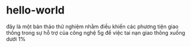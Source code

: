 # hello-world
đây là một bản thảo thử nghiệm nhằm điều khiển các phương tiện giao thông trong sự hỗ trợ của công nghệ 5g để việc tai nạn giao thông xuống dưới 1%
